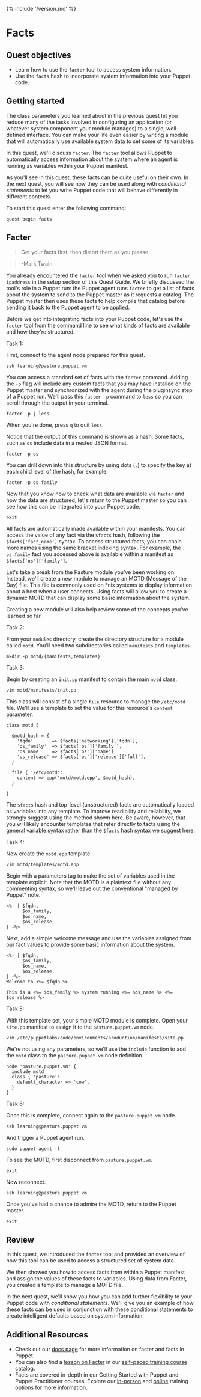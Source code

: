 {% include '/version.md' %}

# Facts

## Quest objectives

 - Learn how to use the `facter` tool to access system information.
 - Use the `facts` hash to incorporate system information into your Puppet code.

## Getting started

The class parameters you learned about in the previous quest let you reduce
many of the tasks involved in configuring an application (or whatever system
component your module manages) to a single, well-defined interface. You can
make your life even easier by writing a module that will automatically use
available system data to set some of its variables.

In this quest, we'll discuss `facter`. The
`facter` tool allows Puppet to automatically access information about the
system where an agent is running as variables within your Puppet manifest.

As you'll see in this quest, these facts can be quite useful on their own. In
the next quest, you will see how they can be used along with *conditional
statements* to let you write Puppet code that will behave differently in
different contexts.

To start this quest enter the following command:

    quest begin facts

## Facter

>Get your facts first, then distort them as you please.

> -Mark Twain

You already encountered the `facter` tool when we asked you to run `facter
ipaddress` in the setup section of this Quest Guide. We briefly discussed
the tool's role in a Puppet run: the Puppet agent runs `facter` to get a list
of facts about the system to send to the Puppet master as it requests a
catalog. The Puppet master then uses these facts to help compile that catalog
before sending it back to the Puppet agent to be applied.

Before we get into integrating facts into your Puppet code, let's use the
`facter` tool from the command line to see what kinds of facts are available
and how they're structured.

<div class = "lvm-task-number"><p>Task 1:</p></div>

First, connect to the agent node prepared for this quest.

    ssh learning@pasture.puppet.vm

You can access a standard set of facts with the `facter` command. Adding the
`-p` flag will include any custom facts that you may have installed on the
Puppet master and synchronized with the agent during the pluginsync step of a
Puppet run. We'll pass this `facter -p` command to `less` so you can scroll
through the output in your terminal.
	
    facter -p | less

When you're done, press `q` to quit `less`.

Notice that the output of this command is shown as a hash. Some facts, such as
`os` include data in a nested JSON format.

    facter -p os

You can drill down into this structure by using dots (`.`) to specify the key
at each child level of the hash, for example:

    facter -p os.family

Now that you know how to check what data are available via `facter` and how the
data are structured, let's return to the Puppet master so you can see how this
can be integrated into your Puppet code.

    exit

All facts are automatically made available within your manifests. You can
access the value of any fact via the `$facts` hash, following the
`$facts['fact_name']` syntax. To access structured facts, you can chain more
names using the same bracket indexing syntax. For example, the `os.family` fact
you accessed above is available within a manifest as `$facts['os']['family']`.

Let's take a break from the Pasture module you've been working on. Instead,
we'll create a new module to manage an MOTD (Message of the Day) file. This
file is commonly used on \*nix systems to display information about a host when
a user connects. Using facts will allow you to create a dynamic MOTD that can
display some basic information about the system.

Creating a new module will also help review some of the concepts you've learned
so far.

<div class = "lvm-task-number"><p>Task 2:</p></div>

From your `modules` directory, create the directory structure for a module
called `motd`. You'll need two subdirectories called `manifests` and
`templates`.

    mkdir -p motd/{manifests,templates}

<div class = "lvm-task-number"><p>Task 3:</p></div>

Begin by creating an `init.pp` manifest to contain the main `motd` class.

    vim motd/manifests/init.pp

This class will consist of a single `file` resource to manage the `/etc/motd`
file. We'll use a template to set the value for this resource's `content`
parameter.

[//]: # (code/080_facts/modules/motd/manifests/init.pp)

```puppet
class motd {

  $motd_hash = {
    'fqdn'       => $facts['networking']['fqdn'],
    'os_family'  => $facts['os']['family'],
    'os_name'    => $facts['os']['name'],
    'os_release' => $facts['os']['release']['full'],
  }

  file { '/etc/motd':
    content => epp('motd/motd.epp', $motd_hash),
  }

}
```

The `$facts` hash and top-level (unstructured) facts are automatically loaded
as variables into any template. To improve readibility and reliability, we
strongly suggest using the method shown here. Be aware, however, that
you will likely encounter templates that refer directly to facts using the
general variable syntax rather than the `$facts` hash syntax we suggest here.

<div class = "lvm-task-number"><p>Task 4:</p></div>

Now create the `motd.epp` template.

    vim motd/templates/motd.epp

Begin with a parameters tag to make the set of variables used in the template
explicit. Note that the MOTD is a plaintext file without any commenting syntax,
so we'll leave out the conventional "managed by Puppet" note.

```
<%- | $fqdn,
      $os_family,
      $os_name,
      $os_release,
| -%>
```

Next, add a simple welcome message and use the variables assigned from our fact
values to provide some basic information about the system.

[//]: # (code/080_facts/modules/motd/templates/motd.epp)

```
<%- | $fqdn,
      $os_family,
      $os_name,
      $os_release,
| -%>
Welcome to <%= $fqdn %>

This is a <%= $os_family %> system running <%= $os_name %> <%= $os_release %>

```

<div class = "lvm-task-number"><p>Task 5:</p></div>

With this template set, your simple MOTD module is complete. Open your
`site.pp` manifest to assign it to the `pasture.puppet.vm` node. 

    vim /etc/puppetlabs/code/environments/production/manifests/site.pp

We're not using any parameters, so we'll use the `include` function to add the
`motd` class to the `pasture.puppet.vm` node definition.

[//]: # (code/080_facts/manifests/site.pp)

```puppet
node 'pasture.puppet.vm' {
  include motd
  class { 'pasture':
    default_character => 'cow',
  }
}
```

<div class = "lvm-task-number"><p>Task 6:</p></div>

Once this is complete, connect again to the `pasture.puppet.vm` node.

    ssh learning@pasture.puppet.vm

And trigger a Puppet agent run.

    sudo puppet agent -t

To see the MOTD, first disconnect from `pasture.puppet.vm`.

    exit

Now reconnect.

    ssh learning@pasture.puppet.vm

Once you've had a chance to admire the MOTD, return to the Puppet master.

    exit

## Review

In this quest, we introduced the `facter` tool and provided an overview of how
this tool can be used to access a structured set of system data.

We then showed you how to access facts from within a Puppet manifest and assign
the values of these facts to variables. Using data from Facter, you created a
template to manage a MOTD file.

In the next quest, we'll show you how you can add further flexibility to your
Puppet code with *conditional statements*. We'll give you an example of how
these facts can be used in conjunction with these conditional statements to
create intelligent defaults based on system information.

## Additional Resources

* Check out our [docs page](https://puppet.com/docs/puppet/latest/lang_facts_and_builtin_vars.html) for more information on facter and facts in Puppet.
* You can also find a [lesson on Facter](https://learn.puppet.com/course/an-introduction-to-facter) in our [self-paced training course catalog](https://learn.puppet.com/category/self-paced-training).
* Facts are covered in-depth in our Getting Started with Puppet and Puppet Practitioner courses. Explore our [in-person](https://learn.puppet.com/category/instructor-led-training) and [online](https://learn.puppet.com/category/online-instructor-led-training) training options for more information.
